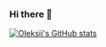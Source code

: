 ### Hi there 👋

[![Oleksii's GitHub stats](https://github-readme-stats.vercel.app/api?username=akhromets)](https://github.com/akhromets/github-readme-stats)

<!--
**akhromets/akhromets** is a ✨ _special_ ✨ repository because its `README.md` (this file) appears on your GitHub profile.

Here are some ideas to get you started:

- 🔭 I’m currently working on ...
- 🌱 I’m currently learning ...
- 👯 I’m looking to collaborate on ...
- 🤔 I’m looking for help with ...
- 💬 Ask me about ...
- 📫 How to reach me: ...
- 😄 Pronouns: ...
- ⚡ Fun fact: ...
-->
